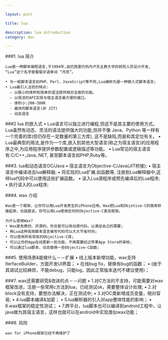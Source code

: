 ```yaml
---

layout: post

title: lua

description: lua introduction
category: doc

---
```


###1. lua 简介

    Lua是一种脚本编程语言,于1994年,由巴西里约热内卢天主教大学的研究人员设计开发, “Lua”这个名字是葡萄牙语单词 “月亮”。
    
    • 与一般脚本语言如PHP、Perl、JavaScript等不同,Lua被称为是一种嵌入式脚本语言;
    • Lua最引人注目的特点:
      – 以极小的体积和简单的语法提供相对全面的功能。 
      – 以简洁的API实现与宿主语言最方便的接口。
      - 体积小:200~300K
      - 最快的脚本语言(非 JIT) 
      - 动态语言

###2 lua 的嵌入式
	• Lua语言可以独立进行编程,但这不是其主要的使用方式。Lua虽然有动态、灵活的语法提供强大的功能,但并不像 Java、Python 等一样有一个完善的库(但仍存在一定数量的第三方库), 这不是缺陷,而是和其定位有关。
	• Lua最典型的用法,是作为一个库,嵌入到其他大型语言(称之为宿主语言)的应用程序之中,为应用程序提供参数配置或逻辑描述等功能。
	• Lua常见的宿主语言有:C/C++,Java,.NET, 甚至脚本语言如PHP,Ruby等。

###3. lua和动态语言OC/Java
	• 宿主语言为Objective-C/Java(JIT桥接);
	• 宿主语言中编译进去lua解释器;
	• 将实现的Lua扩展,如函数等, 注册到Lua解释器中,这样lua代码中可以使用这些扩展函数。
	• 读入Lua源程序或预先编译后的Lua程序;
	• 执行读入的Lua程序;

###4. wax 介绍
	
	Wax是一个框架，让你可以用Lua开发原生的iPhone应用。Wax把Lua和Objetive-C的类库桥接起来，也就是说，你可以用Lua使用任何的Objective-C类及框架。

	为什么使用Wax?
	• Wax是免费的、开源的。你总是可以改动源代码，以满足自己的需要;
	• 用Lua这种高效脚本语言编写代码可以大大节省时间;
	• 可以使用所有现有的Objective-C库;
	• 可以让你的App在线更新一些功能，不再需要经过苹果App Store的审核;
	• 可以通过lua脚本，动态替换一些Objective-C函数;


###5. 使用场景&能做什么－－扩展
	• 线上版本新增功能，wax支持IterfaceBuilder，方面开发UI界面；
	• 在线bug fix，替换有bug的函数；
	• (由于其调试比较麻烦，不能debug，只能log，因此正常版本迭代不建议使用)；

###7. wax还需要研究&改进的点－－问题
	• 1.对C方法的不支持，可能需要对wax框架改进，注册一些常用c方法到lua，已经测试ok，需要整体设计处理;
	• 2.对block没有支持，要想办法解决，正在测试中;
	• 3.对OC类新增成员变量，相对容易;
	• 4.lua脚本编译&加密；
	• 5.lua解析器的引入对app整体性能的影响；
	• 6.wax框架的稳定性测试；
	• 7.跨平台，lua脚本也可以编译到android工程中，让java做为其宿主语言，这样也就可以在android中实现类似wax功能；
	

###8. 风险

	wax for iPhone框架已经不再维护了